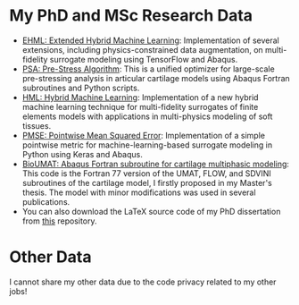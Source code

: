 # My PhD and MSc Research Data

- [EHML: Extended Hybrid Machine Learning](https://github.com/shayansss/ehml): Implementation of several extensions, including physics-constrained data augmentation, on multi-fidelity surrogate modeling using TensorFlow and Abaqus.
- [PSA: Pre-Stress Algorithm](https://github.com/shayansss/psa): This is a unified optimizer for large-scale pre-stressing analysis in articular cartilage models using Abaqus Fortran subroutines and Python scripts.
- [HML: Hybrid Machine Learning](https://github.com/shayansss/hml): Implementation of a new hybrid machine learning technique for multi-fidelity surrogates of finite elements models with applications in multi-physics modeling of soft tissues.
- [PMSE: Pointwise Mean Squared Error](https://github.com/shayansss/pmse): Implementation of a simple pointwise metric for machine-learning-based surrogate modeling in Python using Keras and Abaqus.
- [BioUMAT: Abaqus Fortran subroutine for cartilage multiphasic modeling](https://github.com/shayansss/msc): This code is the Fortran 77 version of the UMAT, FLOW, and SDVINI subroutines of the cartilage model, I firstly proposed in my Master's thesis. The model with minor modifications was used in several publications.
- You can also download the LaTeX source code of my PhD dissertation from [this](https://github.com/shayansss/PhD) repository.

# Other Data
I cannot share my other data due to the code privacy related to my other jobs!
